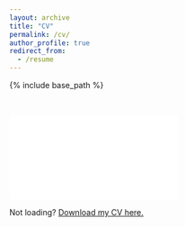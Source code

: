 ```yaml
---
layout: archive
title: "CV"
permalink: /cv/
author_profile: true
redirect_from:
  - /resume
---
```


{% include base_path %}
<p>&nbsp;</p>
<embed src="../files/CV_2024.pdf" type='application/pdf'>


Not loading? [Download my CV here.](../files/CV_2024.pdf)
